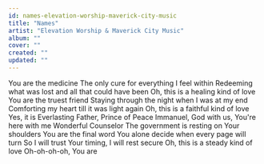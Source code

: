 ```yaml
---
id: names-elevation-worship-maverick-city-music
title: "Names"
artist: "Elevation Worship & Maverick City Music"
album: ""
cover: ""
created: ""
updated: ""
---
```


You are the medicine
The only cure for everything I feel within
Redeeming what was lost and all that could have been
Oh, this is a healing kind of love
You are the truest friend
Staying through the night when I was at my end
Comforting my heart till it was light again
Oh, this is a faithful kind of love
Yes, it is
Everlasting Father, Prince of Peace
Immanuel, God with us, You're here with me
Wonderful Counselor
The government is resting on Your shoulders
You are the final word
You alone decide when every page will turn
So I will trust Your timing, I will rest secure
Oh, this is a steady kind of love
Oh-oh-oh-oh, You are